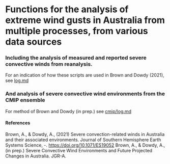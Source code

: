 # Functions for the analysis of extreme wind gusts in Australia from multiple processes, from various data sources

### Including the analysis of measured and reported severe convective winds from reanalysis. 

For an indication of how these scripts are used in Brown and Dowdy (2021), see [log.md](https://github.com/andrewbrown31/SCW-analysis/blob/master/log.md)
	
### And analysis of severe convective wind environments from the CMIP ensemble
For method of Brown and Dowdy (in prep.) see [cmip/log.md](https://github.com/andrewbrown31/SCW-analysis/blob/master/cmip/log.md)
        

#### References
Brown, A., & Dowdy, A., (2021) Severe convection-related winds in Australia and their associated environments. Journal of Southern Hemisphere Earth Systems Science, -. https://doi.org/10.1071/ES19052
Brown, A., & Dowdy, A., (in prep.) Severe Convective Wind Environments and Future Projected Changes in Australia. JGR-A.
